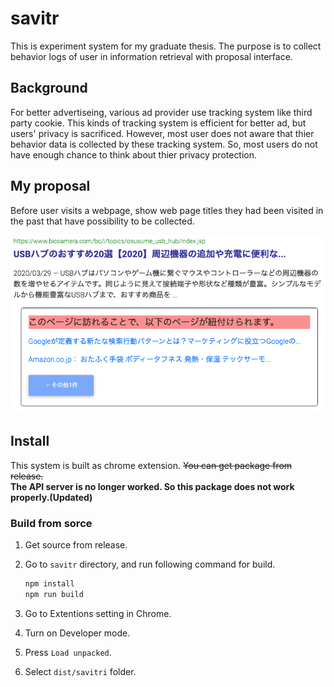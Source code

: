 # savitr

This is experiment system for my graduate thesis.
The purpose is to collect behavior logs of user in information retrieval with proposal interface.

## Background

For better advertiseing, various ad provider use tracking system like third party cookie.
This kinds of tracking system is efficient for better ad, but users' privacy is sacrificed.
However, most user does not aware that thier behavior data is collected by these tracking system.
So, most users do not have enough chance to think about thier privacy protection.

## My proposal

Before user visits a webpage, show web page titles they had been visited in the past that have possibility to be collected.

![proposal overview](./public/img/samples/sample_result_linked.png)
<!-- ![proposal overview](https://github.com/ushmz/savitr/blob/main/public/img/samples/sample_result_linked.png) -->

## Install

This system is built as chrome extension.
~~You can get package from release.~~  
**The API server is no longer worked. So this package does not work properly.(Updated)**

### Build from sorce

1. Get source from release.
2. Go to `savitr` directory, and run following command for build.

    ```sh
    npm install
    npm run build
    ```

3. Go to Extentions setting in Chrome.
4. Turn on Developer mode.
5. Press `Load unpacked`.
6. Select `dist/savitri` folder.
